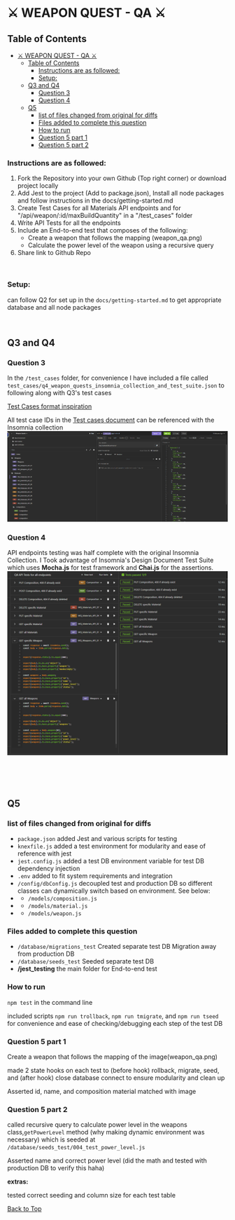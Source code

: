 # ⚔️ WEAPON QUEST - QA ⚔️

## Table of Contents
- [⚔️ WEAPON QUEST - QA ⚔️](#️-weapon-quest---qa-️)
  - [Table of Contents](#table-of-contents)
    - [Instructions are as followed:](#instructions-are-as-followed)
    - [Setup:](#setup)
  - [Q3 and Q4](#q3-and-q4)
    - [Question 3](#question-3)
    - [Question 4](#question-4)
  - [Q5](#q5)
    - [list of files changed from original for diffs](#list-of-files-changed-from-original-for-diffs)
    - [Files added to complete this question](#files-added-to-complete-this-question)
    - [How to run](#how-to-run)
    - [Question 5 part 1](#question-5-part-1)
    - [Question 5 part 2](#question-5-part-2)

### Instructions are as followed:

1. Fork the Repository into your own Github (Top right corner) or download project locally
2. Add Jest to the project (Add to package.json), Install all node packages and follow instructions in the docs/getting-started.md
3. Create Test Cases for all Materials API endpoints and for "/api/weapon/:id/maxBuildQuantity" in a "/test_cases" folder
4. Write API Tests for all the endpoints
5. Include an End-to-end test that composes of the following: 
    - Create a weapon that follows the mapping (weapon_qa.png)
    - Calculate the power level of the weapon using a recursive query
6. Share link to Github Repo

<br>

### Setup:
can follow Q2 for set up in the `docs/getting-started.md` to get appropriate database and all node packages

<br>

## Q3 and Q4

### Question 3

In the `/test_cases` folder, for convenience I have included a file called `test_cases/q4_weapon_quests_insomnia_collection_and_test_suite.json` to following along with Q3's test cases

[Test Cases format inspiration](https://www.browserstack.com/guide/how-to-write-test-cases)

All test case IDs in the [Test cases document](test_cases/q3_materials_and_maxBuild.md) can be referenced with the Insomnia collection ![alt text](test_cases/q3_test_case_ID_Reference.png)


### Question 4
  
API endpoints testing was half complete with the original Insomnia Collection. I Took advantage of Insomnia's Design Document Test Suite which uses **Mocha.js** for test framework and **Chai.js** for the assertions.
![alt text](test_cases/q4_API_Endpoint_Test_Suite_Reference.png)

<br>
<br>
<br>

## Q5
### list of files changed from original for diffs
- `package.json` added Jest and various scripts for testing
- `knexfile.js` added a test environment for modularity and ease of reference with jest
- `jest.config.js` added a test DB environment variable for test DB dependency injection
- `.env` added to fit system requirements and integration
- `/config/dbConfig.js` decoupled test and production DB so different classes can dynamically switch based on environment. See below:
- - `/models/composition.js`
- - `/models/material.js`
- - `/models/weapon.js`

### Files added to complete this question
- `/database/migrations_test` Created separate test DB Migration away from production DB
- `/database/seeds_test` Seeded separate test DB
- **/jest_testing** the main folder for End-to-end test

### How to run

`npm test` in the command line

included scripts `npm run trollback`, `npm run tmigrate`, and `npm run tseed` for convenience and ease of checking/debugging each step of the test DB

### Question 5 part 1
Create a weapon that follows the mapping of the image(weapon_qa.png)

made 2 state hooks on each test to (before hook) rollback, migrate, seed, and (after hook) close database connect to ensure modularity and clean up

Asserted id, name, and composition material matched with image

### Question 5 part 2

called recursive query to calculate power level in the weapons class,`getPowerLevel` method (why making dynamic environment was necessary) which is seeded at `/database/seeds_test/004_test_power_level.js`

Asserted name and correct power level (did the math and tested with production DB to verify this haha)

**extras:**

tested correct seeding and column size for each test table

[Back to Top](#table-of-contents)